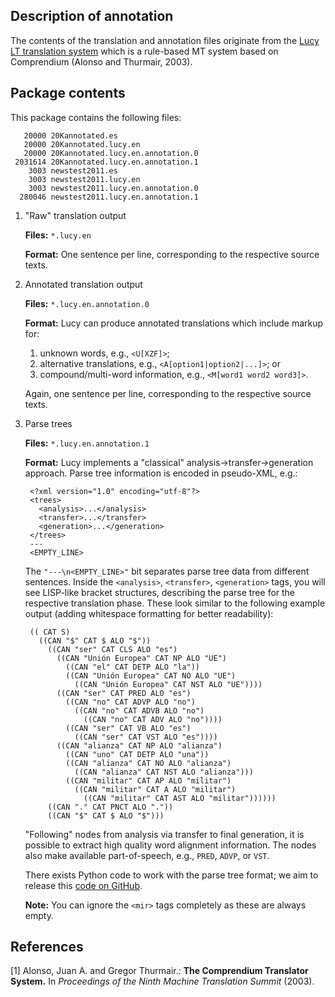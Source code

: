 Description of annotation
-------------------------

The contents of the translation and annotation files originate from the [Lucy
LT translation system](http://www.lucysoftware.com/english/machine-translation/) which is a
rule-based MT system based on Comprendium (Alonso and Thurmair, 2003).

Package contents
----------------

This package contains the following files:

       20000 20Kannotated.es
       20000 20Kannotated.lucy.en
       20000 20Kannotated.lucy.en.annotation.0
     2031614 20Kannotated.lucy.en.annotation.1
        3003 newstest2011.es
        3003 newstest2011.lucy.en
        3003 newstest2011.lucy.en.annotation.0
      280046 newstest2011.lucy.en.annotation.1

1. "Raw" translation output

     __Files:__  `*.lucy.en`

     __Format:__ One sentence per line, corresponding to the respective source
                 texts.

2. Annotated translation output

     __Files:__  `*.lucy.en.annotation.0`

     __Format:__ Lucy can produce annotated translations which include markup
                 for:

     1. unknown words, e.g., `<U[XZF]>`;
     2. alternative translations, e.g., `<A[option1|option2|...]>`; or
     3. compound/multi-word information, e.g., `<M[word1 word2 word3]>`.

     Again, one sentence per line, corresponding to the respective source texts.

3. Parse trees

     __Files:__  `*.lucy.en.annotation.1`

     __Format:__ Lucy implements a "classical" analysis->transfer->generation
                 approach. Parse tree information is encoded in pseudo-XML,
                 e.g.:

        <?xml version="1.0" encoding="utf-8"?>
        <trees>
          <analysis>...</analysis>
          <transfer>...</transfer>
          <generation>...</generation>
        </trees>
        ---
        <EMPTY_LINE>

     The `"---\n<EMPTY_LINE>"` bit separates parse tree data from different
     sentences. Inside the `<analysis>`, `<transfer>`, `<generation>` tags,
     you will see LISP-like bracket structures, describing the parse tree for
     the respective translation phase. These look similar to the following
     example output (adding whitespace formatting for better readability):

        (( CAT S)
          ((CAN "$" CAT $ ALO "$"))
            ((CAN "ser" CAT CLS ALO "es")
              ((CAN "Unión Europea" CAT NP ALO "UE")
                ((CAN "el" CAT DETP ALO "la"))
                ((CAN "Unión Europea" CAT NO ALO "UE")
                  ((CAN "Unión Europea" CAT NST ALO "UE"))))
              ((CAN "ser" CAT PRED ALO "es")
                ((CAN "no" CAT ADVP ALO "no")
                  ((CAN "no" CAT ADVB ALO "no")
                    ((CAN "no" CAT ADV ALO "no"))))
                ((CAN "ser" CAT VB ALO "es")
                  ((CAN "ser" CAT VST ALO "es"))))
              ((CAN "alianza" CAT NP ALO "alianza")
                ((CAN "uno" CAT DETP ALO "una"))
                ((CAN "alianza" CAT NO ALO "alianza")
                  ((CAN "alianza" CAT NST ALO "alianza")))
                ((CAN "militar" CAT AP ALO "militar")
                  ((CAN "militar" CAT A ALO "militar")
                    ((CAN "militar" CAT AST ALO "militar"))))))
            ((CAN "." CAT PNCT ALO "."))
            ((CAN "$" CAT $ ALO "$")))

     "Following" nodes from analysis via transfer to final generation, it
     is possible to extract high quality word alignment information. The
     nodes also make available part-of-speech, e.g., `PRED`, `ADVP`, or `VST`.

     There exists Python code to work with the parse tree format; we aim to
     release this [code on GitHub](https://github.com/cfedermann/).

     __Note:__ You can ignore the `<mir>` tags completely as these are always
               empty.

References
----------

[1] Alonso, Juan A. and Gregor Thurmair.: __The Comprendium Translator System.__ In _Proceedings of the Ninth Machine Translation Summit_ (2003).

